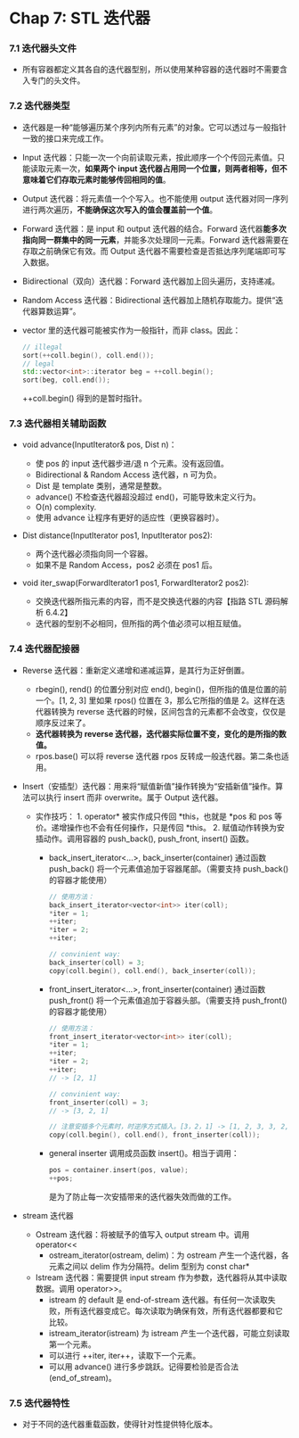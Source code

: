 # Chap 7: STL 迭代器

### 7.1 迭代器头文件

- 所有容器都定义其各自的迭代器型别，所以使用某种容器的迭代器时不需要含入专门的头文件。

### 7.2 迭代器类型

- 迭代器是一种“能够遍历某个序列内所有元素”的对象。它可以透过与一般指针一致的接口来完成工作。

- Input 迭代器：只能一次一个向前读取元素，按此顺序一个个传回元素值。只能读取元素一次，**如果两个 input 迭代器占用同一个位置，则两者相等，但不意味着它们存取元素时能够传回相同的值**。

- Output 迭代器：将元素值一个个写入。也不能使用 output 迭代器对同一序列进行两次遍历，**不能确保这次写入的值会覆盖前一个值**。

- Forward 迭代器：是 input 和 output 迭代器的结合。Forward 迭代器**能多次指向同一群集中的同一元素**，并能多次处理同一元素。Forward 迭代器需要在存取之前确保它有效。而 Output 迭代器不需要检查是否抵达序列尾端即可写入数据。

- Bidirectional（双向）迭代器：Forward 迭代器加上回头遍历，支持递减。

- Random Access 迭代器：Bidirectional 迭代器加上随机存取能力。提供“迭代器算数运算”。

- vector 里的迭代器可能被实作为一般指针，而非 class。因此：
  ```cpp
  // illegal
  sort(++coll.begin(), coll.end());
  // legal
  std::vector<int>::iterator beg = ++coll.begin();
  sort(beg, coll.end());
  ```
  
  ++coll.begin() 得到的是暂时指针。

### 7.3 迭代器相关辅助函数

- void advance(InputIterator& pos, Dist n)：
  - 使 pos 的 input 迭代器步进/退 n 个元素。没有返回值。
  - Bidirectional & Random Access 迭代器，n 可为负。
  - Dist 是 template 类别，通常是整数。
  - advance() 不检查迭代器超没超过 end()，可能导致未定义行为。
  - O(n) complexity.
  - 使用 advance 让程序有更好的适应性（更换容器时）。

- Dist distance(InputIterator pos1, InputIterator pos2):
  - 两个迭代器必须指向同一个容器。
  - 如果不是 Random Access，pos2 必须在 pos1 后。

- void iter_swap(ForwardIterator1 pos1, ForwardIterator2 pos2):
  - 交换迭代器所指元素的内容，而不是交换迭代器的内容【指路 STL 源码解析 6.4.2】
  - 迭代器的型别不必相同，但所指的两个值必须可以相互赋值。
  
### 7.4 迭代器配接器

- Reverse 迭代器：重新定义递增和递减运算，是其行为正好倒置。 
  - rbegin(), rend() 的位置分别对应 end(), begin()，但所指的值是位置的前一个。[1, 2, 3] 里如果 rpos() 位置在 3，那么它所指的值是 2。这样在迭代器转换为 reverse 迭代器的时候，区间包含的元素都不会改变，仅仅是顺序反过来了。
  - **迭代器转换为 reverse 迭代器，迭代器实际位置不变，变化的是所指的数值。**
  - rpos.base() 可以将 reverse 迭代器 rpos 反转成一般迭代器。第二条也适用。

- Insert（安插型）迭代器：用来将“赋值新值”操作转换为“安插新值”操作。算法可以执行 insert 而非 overwrite。属于 Output 迭代器。
  - 实作技巧：
    		1. operator* 被实作成只传回 *this，也就是 *pos 和 pos 等价。递增操作也不会有任何操作，只是传回 *this。
        		2. 赋值动作转换为安插动作。调用容器的 push_back(), push_front, insert() 函数。

	- back_insert_iterator<...>, back_inserter(container) 通过函数 push_back() 将一个元素值追加于容器尾部。（需要支持 push_back() 的容器才能使用）
	   ```cpp
	   // 使用方法：
	   back_insert_iterator<vector<int>> iter(coll);
	   *iter = 1;
	   ++iter;
	   *iter = 2;
	   ++iter;
	   
	   // convinient way:
	   back_inserter(coll) = 3;
	   copy(coll.begin(), coll.end(), back_inserter(coll));
	   ```
	- front_insert_iterator<...>, front_inserter(container) 通过函数 push_front() 将一个元素值追加于容器头部。（需要支持 push_front() 的容器才能使用）
	   ```cpp
	   // 使用方法：
	   front_insert_iterator<vector<int>> iter(coll);
	   *iter = 1;
	   ++iter;
	   *iter = 2;
	   ++iter;
	   // -> [2, 1]
	   
	   // convinient way:
	   front_inserter(coll) = 3;
	   // -> [3, 2, 1]
	   
	   // 注意安插多个元素时，时逆序方式插入。[3，2，1] -> [1, 2, 3, 3, 2, 1]
	   copy(coll.begin(), coll.end(), front_inserter(coll));
	   ```
	 - general inserter 调用成员函数 insert()。相当于调用：
	   ```cpp
	   pos = container.insert(pos, value);
	   ++pos;
	   ```
	
	   是为了防止每一次安插带来的迭代器失效而做的工作。

- stream 迭代器
  - Ostream 迭代器：将被赋予的值写入 output stream 中。调用 operator<<
    - ostream_iterator<T>(ostream, delim)：为 ostream 产生一个迭代器，各元素之间以 delim 作为分隔符。delim 型别为 const char*
  - Istream 迭代器：需要提供 input stream 作为参数，迭代器将从其中读取数据。调用 operator>>。
    - istream 的 default 是 end-of-stream 迭代器。有任何一次读取失败，所有迭代器变成它。每次读取为确保有效，所有迭代器都要和它比较。
    - istream_iterator<T>(istream) 为 istream 产生一个迭代器，可能立刻读取第一个元素。
    - 可以进行 ++iter, iter++，读取下一个元素。
    - 可以用 advance() 进行多步跳跃。记得要检验是否合法(end_of_stream)。

### 7.5 迭代器特性

- 对于不同的迭代器重载函数，使得针对性提供特化版本。